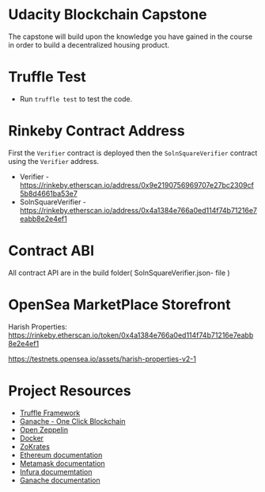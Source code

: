 # Udacity Blockchain Capstone

The capstone will build upon the knowledge you have gained in the course in order to build a decentralized housing product. 


# Truffle Test
- Run `truffle test` to test the code.

# Rinkeby Contract Address
First the `Verifier` contract is deployed then the `SolnSquareVerifier` contract using the `Verifier` address.
- Verifier - https://rinkeby.etherscan.io/address/0x9e2190756969707e27bc2309cf5b8d4661ba53e7
- SolnSquareVerifier - https://rinkeby.etherscan.io/address/0x4a1384e766a0ed114f74b71216e7eabb8e2e4ef1


# Contract ABI
All contract API are in the build folder( SolnSquareVerifier.json- file )

# OpenSea MarketPlace Storefront
Harish Properties: 
https://rinkeby.etherscan.io/token/0x4a1384e766a0ed114f74b71216e7eabb8e2e4ef1


https://testnets.opensea.io/assets/harish-properties-v2-1



# Project Resources

* [Truffle Framework](https://truffleframework.com/)
* [Ganache - One Click Blockchain](https://truffleframework.com/ganache)
* [Open Zeppelin ](https://openzeppelin.org/)
* [Docker](https://docs.docker.com/install/)
* [ZoKrates](https://github.com/Zokrates/ZoKrates)
* [Ethereum documentation](https://ethereum.org/en/developers/docs/)
* [Metamask documentation](https://docs.metamask.io/guide/)
* [Infura documemtation](https://infura.io/docs)
* [Ganache documentation](https://www.trufflesuite.com/docs/ganache/overview)